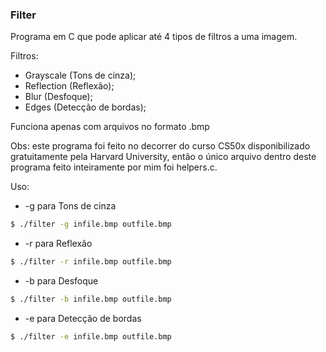 ### Filter

Programa em C que pode aplicar até 4 tipos de filtros a uma imagem.

Filtros:
* Grayscale (Tons de cinza);
* Reflection (Reflexão);
* Blur (Desfoque);
* Edges (Detecção de bordas);

Funciona apenas com arquivos no formato .bmp

Obs: este programa foi feito no decorrer do curso CS50x disponibilizado gratuitamente pela Harvard University, então o único arquivo dentro deste programa feito inteiramente por mim foi helpers.c.

Uso: 
* -g para Tons de cinza
``` bash
$ ./filter -g infile.bmp outfile.bmp
```
* -r para Reflexão
``` bash
$ ./filter -r infile.bmp outfile.bmp
```
* -b para Desfoque
``` bash
$ ./filter -b infile.bmp outfile.bmp
```
* -e para Detecção de bordas
``` bash
$ ./filter -e infile.bmp outfile.bmp
```

